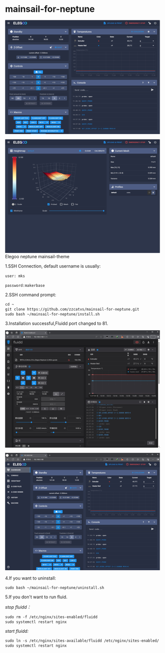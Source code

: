 # mainsail-for-neptune
![](https://raw.githubusercontent.com/zzcatvs/mainsail-for-neptune/main/img/1.png)

![](https://raw.githubusercontent.com/zzcatvs/mainsail-for-neptune/main/img/4.png)
Elegoo neptune mainsail-theme

1.SSH Connection, default username is usually:

`user: mks`

`password:makerbase`

2.SSH command prompt:

```
cd ~
git clone https://github.com/zzcatvs/mainsail-for-neptune.git
sudo bash ~/mainsail-for-neptune/install.sh
```

3.Installation successful,Fluidd port changed to 81.

![](https://raw.githubusercontent.com/zzcatvs/mainsail-for-neptune/main/img/2.png)

![](https://raw.githubusercontent.com/zzcatvs/mainsail-for-neptune/main/img/3.png)

4.If you want to uninstall:

```
sudo bash ~/mainsail-for-neptune/uninstall.sh
```

5.If you don't want to run fluid.

*stop fluidd：*

```
sudo rm -f /etc/nginx/sites-enabled/fluidd
sudo systemctl restart nginx
```

*start fluidd:*

```
sudo ln -s /etc/nginx/sites-available/fluidd /etc/nginx/sites-enabled/
sudo systemctl restart nginx
```

